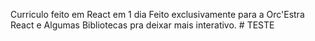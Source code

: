 Curriculo feito em React em 1 dia
Feito exclusivamente para a Orc'Estra
React e Algumas Bibliotecas pra deixar mais interativo.
#   T E S T E  
 
